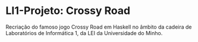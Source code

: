 # LI1-Projeto: Crossy Road
Recriação do famoso jogo Crossy Road em Haskell no âmbito da cadeira de Laboratórios de Informática 1, da LEI da Universidade do Minho.

